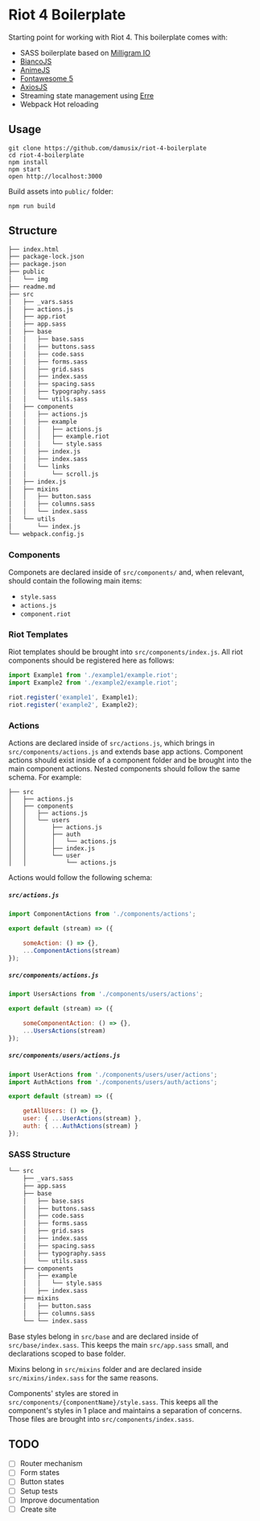 # Riot 4 Boilerplate

Starting point for working with Riot 4. This boilerplate comes with:

- SASS boilerplate based on [Milligram IO](http://milligram.io)
- [BiancoJS](https://github.com/biancojs/bianco)
- [AnimeJS](https://animejs.com)
- [Fontawesome 5](http://fontawesome.io)
- [AxiosJS](https://github.com/axios/axios)
- Streaming state management using [Erre](https://github.com/GianlucaGuarini/erre)
- Webpack Hot reloading

## Usage

```
git clone https://github.com/damusix/riot-4-boilerplate
cd riot-4-boilerplate
npm install
npm start
open http://localhost:3000
```

Build assets into `public/` folder:
```
npm run build
```

## Structure

```bash
├── index.html
├── package-lock.json
├── package.json
├── public
│   └── img
├── readme.md
├── src
│   ├── _vars.sass
│   ├── actions.js
│   ├── app.riot
│   ├── app.sass
│   ├── base
│   │   ├── base.sass
│   │   ├── buttons.sass
│   │   ├── code.sass
│   │   ├── forms.sass
│   │   ├── grid.sass
│   │   ├── index.sass
│   │   ├── spacing.sass
│   │   ├── typography.sass
│   │   └── utils.sass
│   ├── components
│   │   ├── actions.js
│   │   ├── example
│   │   │   ├── actions.js
│   │   │   ├── example.riot
│   │   │   └── style.sass
│   │   ├── index.js
│   │   ├── index.sass
│   │   └── links
│   │       └── scroll.js
│   ├── index.js
│   ├── mixins
│   │   ├── button.sass
│   │   ├── columns.sass
│   │   └── index.sass
│   └── utils
│       └── index.js
└── webpack.config.js
```

### Components

Componets are declared inside of `src/components/` and, when relevant, should contain the following main items:
- `style.sass`
- `actions.js`
- `component.riot`

### Riot Templates

Riot templates should be brought into `src/components/index.js`. All riot components should be registered here as follows:

```js
import Example1 from './example1/example.riot';
import Example2 from './example2/example.riot';

riot.register('example1', Example1);
riot.register('example2', Example2);
```

### Actions

Actions are declared inside of `src/actions.js`, which brings in `src/components/actions.js` and extends base app actions. Component actions should exist inside of a component folder and be brought into the main component actions. Nested components should follow the same schema. For example:

```
├── src
│   ├── actions.js
│   ├── components
│   │   ├── actions.js
│   │   └── users
│   │       ├── actions.js
│   │       ├── auth
│   │       │   └── actions.js
│   │       ├── index.js
│   │       └── user
│   │           └── actions.js
```

Actions would follow the following schema:

##### `src/actions.js`

```js
import ComponentActions from './components/actions';

export default (stream) => ({

    someAction: () => {},
    ...ComponentActions(stream)
});
```

##### `src/components/actions.js`

```js
import UsersActions from './components/users/actions';

export default (stream) => ({

    someComponentAction: () => {},
    ...UsersActions(stream)
});
```


##### `src/components/users/actions.js`

```js
import UserActions from './components/users/user/actions';
import AuthActions from './components/users/auth/actions';

export default (stream) => ({

    getAllUsers: () => {},
    user: { ...UserActions(stream) },
    auth: { ...AuthActions(stream) }
});
```


### SASS Structure

```bash
└── src
    ├── _vars.sass
    ├── app.sass
    ├── base
    │   ├── base.sass
    │   ├── buttons.sass
    │   ├── code.sass
    │   ├── forms.sass
    │   ├── grid.sass
    │   ├── index.sass
    │   ├── spacing.sass
    │   ├── typography.sass
    │   └── utils.sass
    ├── components
    │   ├── example
    │   │   └── style.sass
    │   ├── index.sass
    ├── mixins
    │   ├── button.sass
    │   ├── columns.sass
    └── └── index.sass
```

Base styles belong in `src/base` and are declared inside of `src/base/index.sass`. This keeps the main `src/app.sass` small, and declarations scoped to base folder.

Mixins belong in `src/mixins` folder and are declared inside `src/mixins/index.sass` for the same reasons.

Components' styles are stored in `src/components/{componentName}/style.sass`. This keeps all the component's styles in 1 place and maintains a separation of concerns. Those files are brought into `src/components/index.sass`.

## TODO
- [ ] Router mechanism
- [ ] Form states
- [ ] Button states
- [ ] Setup tests
- [ ] Improve documentation
- [ ] Create site